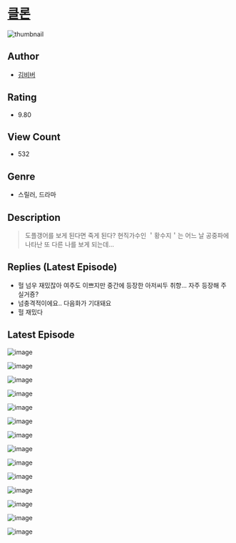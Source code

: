 # [클론](https://comic.naver.com/challenge/list?titleId=810061)
![thumbnail](https://image-comic.pstatic.net/user_contents_data/challenge_comic/2023/05/23/172234/upload_7233681940576155954_480x623.jpeg)

## Author
- [김비버](https://comic.naver.com/artistTitle?id=172234)

## Rating
- 9.80

## View Count
- 532

## Genre
- 스릴러, 드라마

## Description
> 도플갱어를 보게 된다면 죽게 된다? 현직가수인 ＇황수지＇는 어느 날 공중파에 나타난 또 다른 나를 보게 되는데...

## Replies (Latest Episode)
- 헐 넘우 재밌잖아 여주도 이쁘지만 중간에 등장한 아저씨두 취향... 자주 등장해 주실거죵?
- 넘충격적이에요.. 다음화가 기대돼요
- 헐 재밌다

## Latest Episode
![image](https://image-comic.pstatic.net/user_contents_data/challenge_comic/2023/05/23/172234/upload_4050816578946741605.jpeg)

![image](https://image-comic.pstatic.net/user_contents_data/challenge_comic/2023/05/23/172234/upload_3832670173410899812.jpeg)

![image](https://image-comic.pstatic.net/user_contents_data/challenge_comic/2023/05/23/172234/upload_7089338041951858785.jpeg)

![image](https://image-comic.pstatic.net/user_contents_data/challenge_comic/2023/05/23/172234/upload_7077744584455237732.jpeg)

![image](https://image-comic.pstatic.net/user_contents_data/challenge_comic/2023/05/23/172234/upload_3616498691947455288.jpeg)

![image](https://image-comic.pstatic.net/user_contents_data/challenge_comic/2023/05/23/172234/upload_4049639006204475190.jpeg)

![image](https://image-comic.pstatic.net/user_contents_data/challenge_comic/2023/05/23/172234/upload_7219891638110335794.jpeg)

![image](https://image-comic.pstatic.net/user_contents_data/challenge_comic/2023/05/23/172234/upload_3617623475048624947.jpeg)

![image](https://image-comic.pstatic.net/user_contents_data/challenge_comic/2023/05/23/172234/upload_7147600960539353401.jpeg)

![image](https://image-comic.pstatic.net/user_contents_data/challenge_comic/2023/05/23/172234/upload_3775486776934872675.jpeg)

![image](https://image-comic.pstatic.net/user_contents_data/challenge_comic/2023/05/23/172234/upload_3487304748475245367.jpeg)

![image](https://image-comic.pstatic.net/user_contents_data/challenge_comic/2023/05/23/172234/upload_3991654056420795750.jpeg)

![image](https://image-comic.pstatic.net/user_contents_data/challenge_comic/2023/05/23/172234/upload_3834924171473282609.jpeg)

![image](https://image-comic.pstatic.net/user_contents_data/challenge_comic/2023/05/23/172234/upload_3760564191479607348.jpeg)
